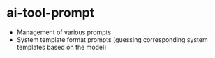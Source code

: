 # ai-tool-prompt

* Management of various prompts
* System template format prompts (guessing corresponding system templates based on the model)

